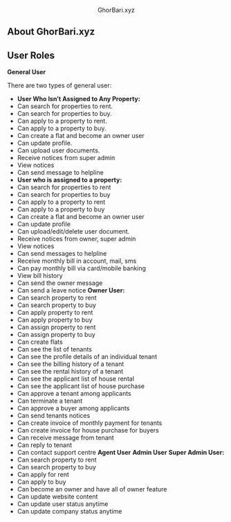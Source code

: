 <!-- <p align="center"><a href="https://laravel.com" target="_blank"><img src="https://raw.githubusercontent.com/laravel/art/master/logo-lockup/5%20SVG/2%20CMYK/1%20Full%20Color/laravel-logolockup-cmyk-red.svg" width="400"></a></p>

<p align="center">
<a href="https://travis-ci.org/laravel/framework"><img src="https://travis-ci.org/laravel/framework.svg" alt="Build Status"></a>
<a href="https://packagist.org/packages/laravel/framework"><img src="https://img.shields.io/packagist/dt/laravel/framework" alt="Total Downloads"></a>
<a href="https://packagist.org/packages/laravel/framework"><img src="https://img.shields.io/packagist/v/laravel/framework" alt="Latest Stable Version"></a>
<a href="https://packagist.org/packages/laravel/framework"><img src="https://img.shields.io/packagist/l/laravel/framework" alt="License"></a>
</p>

## About Laravel

Laravel is a web application framework with expressive, elegant syntax. We believe development must be an enjoyable and creative experience to be truly fulfilling. Laravel takes the pain out of development by easing common tasks used in many web projects, such as:

- [Simple, fast routing engine](https://laravel.com/docs/routing).
- [Powerful dependency injection container](https://laravel.com/docs/container).
- Multiple back-ends for [session](https://laravel.com/docs/session) and [cache](https://laravel.com/docs/cache) storage.
- Expressive, intuitive [database ORM](https://laravel.com/docs/eloquent).
- Database agnostic [schema migrations](https://laravel.com/docs/migrations).
- [Robust background job processing](https://laravel.com/docs/queues).
- [Real-time event broadcasting](https://laravel.com/docs/broadcasting).

Laravel is accessible, powerful, and provides tools required for large, robust applications.

## Learning Laravel

Laravel has the most extensive and thorough [documentation](https://laravel.com/docs) and video tutorial library of all modern web application frameworks, making it a breeze to get started with the framework.

If you don't feel like reading, [Laracasts](https://laracasts.com) can help. Laracasts contains over 2000 video tutorials on a range of topics including Laravel, modern PHP, unit testing, and JavaScript. Boost your skills by digging into our comprehensive video library.

## Laravel Sponsors

We would like to extend our thanks to the following sponsors for funding Laravel development. If you are interested in becoming a sponsor, please visit the Laravel [Patreon page](https://patreon.com/taylorotwell).

### Premium Partners

- **[Vehikl](https://vehikl.com/)**
- **[Tighten Co.](https://tighten.co)**
- **[Kirschbaum Development Group](https://kirschbaumdevelopment.com)**
- **[64 Robots](https://64robots.com)**
- **[Cubet Techno Labs](https://cubettech.com)**
- **[Cyber-Duck](https://cyber-duck.co.uk)**
- **[Many](https://www.many.co.uk)**
- **[Webdock, Fast VPS Hosting](https://www.webdock.io/en)**
- **[DevSquad](https://devsquad.com)**
- **[Curotec](https://www.curotec.com/services/technologies/laravel/)**
- **[OP.GG](https://op.gg)**
- **[WebReinvent](https://webreinvent.com/?utm_source=laravel&utm_medium=github&utm_campaign=patreon-sponsors)**
- **[Lendio](https://lendio.com)**

## Contributing

Thank you for considering contributing to the Laravel framework! The contribution guide can be found in the [Laravel documentation](https://laravel.com/docs/contributions).

## Code of Conduct

In order to ensure that the Laravel community is welcoming to all, please review and abide by the [Code of Conduct](https://laravel.com/docs/contributions#code-of-conduct).

## Security Vulnerabilities

If you discover a security vulnerability within Laravel, please send an e-mail to Taylor Otwell via [taylor@laravel.com](mailto:taylor@laravel.com). All security vulnerabilities will be promptly addressed.

## License

The Laravel framework is open-sourced software licensed under the [MIT license](https://opensource.org/licenses/MIT). -->
<p align="center">GhorBari.xyz</p>

## About GhorBari.xyz

## User Roles

**General User**

There are two types of general user:
- **User Who Isn’t Assigned to Any Property:**
-	Can search for properties to rent.
- Can search for properties to buy.
- Can apply to a property to rent.
- Can apply to a property to buy.
- Can create a flat and become an owner user
- Can update profile.
- Can upload user documents.
- Receive notices from super admin
- View notices
- Can send message to helpline
- **User who is assigned to a property:**
- Can search for properties to rent
- Can search for properties to buy
- Can apply to a property to rent
- Can apply to a property to buy
- Can create a flat and become an owner user
- Can update profile
- Can upload/edit/delete user document.
- Receive notices from owner, super admin
- View notices
- Can send messages to helpline
- Receive monthly bill in account, mail, sms
- Can pay monthly bill via card/mobile banking
- View bill history
- Can send the owner message
- Can send a leave notice
**Owner User:**
- Can search property to rent
- Can search property to buy
- Can apply property to rent
- Can apply property to buy
- Can assign property to rent
- Can assign property to buy
- Can create flats
- Can see the list of tenants
- Can see the profile details of an individual tenant
- Can see the billing history of a tenant
- Can see the rental history of a tenant
- Can see the applicant list of house rental
- Can see the applicant list of house purchase
- Can approve a tenant among applicants
- Can terminate a tenant
- Can approve a buyer among applicants
- Can send tenants notices
- Can create invoice of monthly payment for tenants
- Can create invoice for house purchase for buyers
- Can receive message from tenant
- Can reply to tenant
- Can contact support centre
**Agent User**
**Admin User**
**Super Admin User:**
- Can search property to rent
- Can search property to buy
- Can apply for rent
- Can apply to buy
- Can become an owner and have all of owner feature
- Can update website content
- Can update user status anytime
- Can update company status anytime
